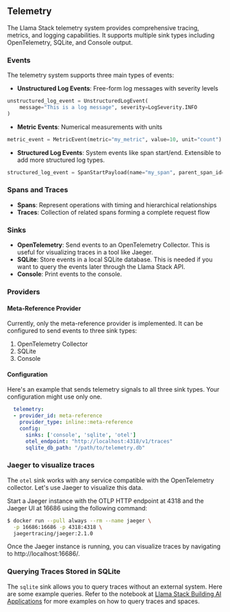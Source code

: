 ## Telemetry

The Llama Stack telemetry system provides comprehensive tracing, metrics, and logging capabilities. It supports multiple sink types including OpenTelemetry, SQLite, and Console output.

### Events
The telemetry system supports three main types of events:

- **Unstructured Log Events**: Free-form log messages with severity levels
```python
unstructured_log_event = UnstructuredLogEvent(
    message="This is a log message", severity=LogSeverity.INFO
)
```
- **Metric Events**: Numerical measurements with units
```python
metric_event = MetricEvent(metric="my_metric", value=10, unit="count")
```
- **Structured Log Events**: System events like span start/end. Extensible to add more structured log types.
```python
structured_log_event = SpanStartPayload(name="my_span", parent_span_id="parent_span_id")
```

### Spans and Traces
- **Spans**: Represent operations with timing and hierarchical relationships
- **Traces**: Collection of related spans forming a complete request flow

### Sinks
- **OpenTelemetry**: Send events to an OpenTelemetry Collector. This is useful for visualizing traces in a tool like Jaeger.
- **SQLite**: Store events in a local SQLite database. This is needed if you want to query the events later through the Llama Stack API.
- **Console**: Print events to the console.

### Providers

#### Meta-Reference Provider
Currently, only the meta-reference provider is implemented. It can be configured to send events to three sink types:
1) OpenTelemetry Collector
2) SQLite
3) Console

#### Configuration

Here's an example that sends telemetry signals to all three sink types. Your configuration might use only one.
```yaml
  telemetry:
  - provider_id: meta-reference
    provider_type: inline::meta-reference
    config:
      sinks: ['console', 'sqlite', 'otel']
      otel_endpoint: "http://localhost:4318/v1/traces"
      sqlite_db_path: "/path/to/telemetry.db"
```

### Jaeger to visualize traces

The `otel` sink works with any service compatible with the OpenTelemetry collector. Let's use Jaeger to visualize this data.

Start a Jaeger instance with the OTLP HTTP endpoint at 4318 and the Jaeger UI at 16686 using the following command:

```bash
$ docker run --pull always --rm --name jaeger \
  -p 16686:16686 -p 4318:4318 \
  jaegertracing/jaeger:2.1.0
```

Once the Jaeger instance is running, you can visualize traces by navigating to http://localhost:16686/.

### Querying Traces Stored in SQLite

The `sqlite` sink allows you to query traces without an external system. Here are some example queries. Refer to the notebook at [Llama Stack Building AI Applications](https://github.com/meta-llama/llama-stack/blob/main/docs/getting_started.ipynb) for more examples on how to query traces and spaces.
